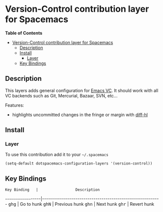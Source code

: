 # Version-Control contribution layer for Spacemacs

<!-- markdown-toc start - Don't edit this section. Run M-x markdown-toc/generate-toc again -->
**Table of Contents**

- [Version-Control contribution layer for Spacemacs](#version-control-contribution-layer-for-spacemacs)
    - [Description](#description)
    - [Install](#install)
        - [Layer](#layer)
    - [Key Bindings](#key-bindings)

<!-- markdown-toc end -->

## Description

This layers adds general configuration for [Emacs VC][].
It should work with all VC backends such as Git, Mercurial, Bazaar, SVN, etc...

Features:
- highlights uncommitted changes in the fringe or margin with [diff-hl][]

## Install

### Layer

To use this contribution add it to your `~/.spacemacs`

```elisp
(setq-default dotspacemacs-configuration-layers '(version-control))
```

## Key Bindings

    Key Binding   |                 Description
------------------|------------------------------------------------------------
<kbd>ghg</kbd>    | Go to hunk
<kbd>ghN</kbd>    | Previous hunk
<kbd>ghn</kbd>    | Next hunk
<kbd>ghr</kbd>    | Revert hunk

[Emacs VC]: http://www.gnu.org/software/emacs/manual/html_node/emacs/Version-Control.html
[diff-hl]: https://github.com/dgutov/diff-hl
